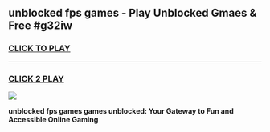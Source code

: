 
## unblocked fps games - Play Unblocked Gmaes & Free #g32iw
<h3>
<a href="https://news.freeplayer.one?title=unblocked_fps_games&ref=03M">CLICK TO PLAY</a></h3>
<hr>

<h3>
<a href="https://news.freeplayer.one?title=unblocked_fps_games&ref=03M">CLICK 2 PLAY</a>
  
</h3>

<a href="https://news.freeplayer.one?title=unblocked_fps_games&ref=03M"><img src="https://clearcache.store/games.png"></a>


**unblocked fps games games unblocked: Your Gateway to Fun and Accessible Online Gaming**
